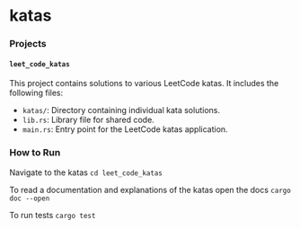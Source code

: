 # katas

### Projects

#### `leet_code_katas`

This project contains solutions to various LeetCode katas. It includes the following files:

- `katas/`: Directory containing individual kata solutions.
- `lib.rs`: Library file for shared code.
- `main.rs`: Entry point for the LeetCode katas application.


### How to Run
Navigate to the katas 
 `cd leet_code_katas`

To read a documentation and explanations of the katas open the docs 
 `cargo doc --open`

To run tests 
 `cargo test`
  

